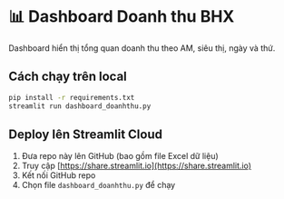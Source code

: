# 📊 Dashboard Doanh thu BHX

Dashboard hiển thị tổng quan doanh thu theo AM, siêu thị, ngày và thứ.

## Cách chạy trên local
```bash
pip install -r requirements.txt
streamlit run dashboard_doanhthu.py
```

## Deploy lên Streamlit Cloud
1. Đưa repo này lên GitHub (bao gồm file Excel dữ liệu)
2. Truy cập [https://share.streamlit.io](https://share.streamlit.io)
3. Kết nối GitHub repo
4. Chọn file `dashboard_doanhthu.py` để chạy
